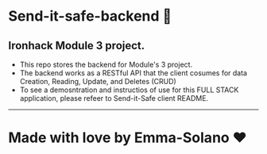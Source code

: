 # Send-it-safe-backend 💾 
Ironhack Module 3 project.
---
- This repo stores the backend for Module's 3 project.
- The backend works as a RESTful API that the client cosumes for data Creation, Reading, Update, and Deletes (CRUD)
- To see a demosntration and instructios of use for this FULL STACK application, please refeer to Send-it-Safe client README.
---
# Made with love by Emma-Solano ❤️
